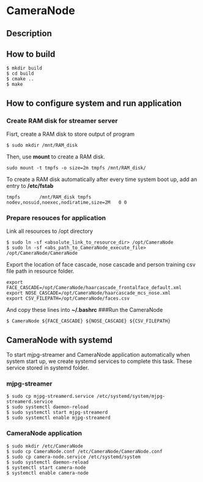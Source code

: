 # CameraNode
## Description

## How to build
```
$ mkdir build
$ cd build
$ cmake ..
$ make
```

## How to configure system and run application
### Create RAM disk for streamer server
Fisrt, create a RAM disk to store output of program
```
$ sudo mkdir /mnt/RAM_disk
```
Then, use **mount** to create a RAM disk.
```
sudo mount -t tmpfs -o size=2m tmpfs /mnt/RAM_disk/
```
To create a RAM disk automatically after every time system boot up, add an entry to **/etc/fstab**
```
tmpfs       /mnt/RAM_disk tmpfs   nodev,nosuid,noexec,nodiratime,size=2M   0 0
```
### Prepare resouces for application
Link all resources to /opt directory
```
$ sudo ln -sf <absolute_link_to_resource_dir> /opt/CameraNode
$ sudo ln -sf <abs_path_to_CameraNode_execute_file> /opt/CameraNode/CameraNode
```
Export the location of face cascade, nose cascade and person training csv file path in resource folder.
```
export FACE_CASCADE=/opt/CameraNode/haarcascade_frontalface_default.xml
export NOSE_CASCADE=/opt/CameraNode/haarcascade_mcs_nose.xml
export CSV_FILEPATH=/opt/CameraNode/faces.csv
```
And copy these lines into **~/.bashrc**
###Run the CameraNode
```
$ CameraNode ${FACE_CASCADE} ${NOSE_CASCADE} ${CSV_FILEPATH}
```
## CameraNode with systemd
To start mjpg-streamer and CameraNode application automatically when system start up, we create systemd services to complete this task.
These service stored in systemd folder.
### mjpg-streamer
```
$ sudo cp mjpg-streamerd.service /etc/systemd/system/mjpg-streamerd.service
$ sudo systemctl daemon-reload
$ sudo systemctl start mjpg-streamerd
$ sudo systemctl enable mjpg-streamerd
```
### CameraNode application
```
$ sudo mkdir /etc/CameraNode
$ sudo cp CameraNode.conf /etc/CameraNode/CameraNode.conf
$ sudo cp camera-node.service /etc/systemd/system
$ sudo systemctl daemon-reload
$ systemctl start camera-node
$ systemctl enable camera-node
```